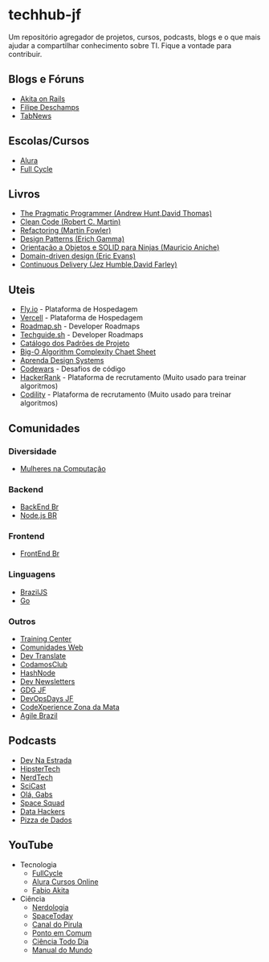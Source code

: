 
# techhub-jf
Um repositório agregador de projetos, cursos, podcasts, blogs e o que mais ajudar a compartilhar conhecimento sobre TI.
Fique a vontade para contribuir. 

## Blogs e Fóruns

- [Akita on Rails](http://www.akitaonrails.com/)
- [Filipe Deschamps](https://www.filipedeschamps.com.br/)
- [TabNews](https://www.tabnews.com.br/)

## Escolas/Cursos
- [Alura](https://www.alura.com.br/)
- [Full Cycle](https://fullcycle.com.br/)

## Livros
- [The Pragmatic Programmer (Andrew Hunt,David Thomas)](https://www.google.com.br/books/edition/O_Programador_Pragm%C3%A1tico_De_Aprendiz_a/djG552fTNb8C?hl=pt-BR&gbpv=0)
- [Clean Code (Robert C. Martin)](https://www.google.com.br/books/edition/_/hjEFCAAAQBAJ?hl=pt-BR)
- [Refactoring (Martin Fowler)](https://www.google.com.br/books/edition/Refactoring/2H1_DwAAQBAJ?hl=pt-BR&gbpv=0)
- [Design Patterns (Erich Gamma)](https://www.google.com.br/books/edition/Padr%C3%B5es_de_Projetos_Solu%C3%A7%C3%B5es_Reutiliz/U91CYCqTCgkC?hl=pt-BR&gbpv=0)
- [Orientação a Objetos e SOLID para Ninjas (Mauricio Aniche)](https://www.google.com.br/books/edition/Orienta%C3%A7%C3%A3o_a_Objetos_e_SOLID_para_Ninj/RWiCCwAAQBAJ?hl=pt-BR&gbpv=0)
- [Domain-driven design (Eric Evans)](https://www.google.com.br/books/edition/_/EEb1zwEACAAJ?hl=pt-BR&sa=X&ved=2ahUKEwjlgqb--9mCAxVWupUCHdxVCaUQre8FegQIKRAm)
- [Continuous Delivery (Jez Humble,David Farley)](https://www.google.com.br/books/edition/Entrega_Cont%C3%ADnua/CB04AgAAQBAJ?hl=pt-BR&gbpv=0)

## Uteis
- [Fly.io](https://fly.io/) - Plataforma de Hospedagem
- [Vercell](https://vercel.com/) - Plataforma de Hospedagem
- [Roadmap.sh](https://roadmap.sh/) - Developer Roadmaps
- [Techguide.sh](https://techguide.sh/) - Developer Roadmaps
- [Catálogo dos Padrões de Projeto](https://refactoring.guru/pt-br/design-patterns/catalog)
- [Big-O Algorithm Complexity Chaet Sheet](https://www.bigocheatsheet.com/)
- [Aprenda Design Systems](https://github.com/donnemartin/system-design-primer)
- [Codewars](https://www.codewars.com/) - Desafios de código
- [HackerRank](https://www.hackerrank.com/dashboard) - Plataforma de recrutamento (Muito usado para treinar algoritmos)
- [Codility](https://www.codility.com/) - Plataforma de recrutamento (Muito usado para treinar algoritmos)

## Comunidades

### Diversidade
- [Mulheres na Computação](https://mulheresnacomputacao.com/)

### Backend
- [BackEnd Br](https://github.com/backend-br)
- [Node.js BR](https://nodebr.org)

### Frontend
- [FrontEnd Br](https://github.com/frontendbr)

### Linguagens
- [BrazilJS](https://braziljs.org/)
- [Go](https://gophers.slack.com)

### Outros
- [Training Center](https://github.com/training-center)
- [Comunidades Web](https://github.com/brasil-php/comunidades)
- [Dev Translate](https://github.com/devtranslate)
- [CodamosClub](https://www.codamos.club/)
- [HashNode](https://hashnode.com/)
- [Dev Newsletters](https://devnewsletters.github.io/)
- [GDG JF](https://gdg.community.dev/gdg-juiz-de-fora/)
- [DevOpsDays JF](https://devopsdays.org/juiz-de-fora)
- [CodeXperience Zona da Mata](https://codexperience.com.br/)
- [Agile Brazil](http://agilebrazil.com/)

## Podcasts

- [Dev Na Estrada](https://devnaestrada.com.br/)
- [HipsterTech](https://hipsters.tech/)
- [NerdTech](https://www.alura.com.br/podcast-nerdtech)
- [SciCast](http://www.deviante.com.br/podcasts/scicast/)
- [Olá, Gabs](https://www.gabsferreira.com.br/podcast)
- [Space Squad](https://open.spotify.com/show/5TvGqomzjc81obDK7iNiTu)
- [Data Hackers](https://open.spotify.com/show/1oMIHOXsrLFENAeM743g93?si=366c3575cbe34132)
- [Pizza de Dados](https://open.spotify.com/episode/1pzCoT2jpZBxZY7lU1TC3Z?si=55a225e3d241404e)

## YouTube

- Tecnologia
  - [FullCycle](https://www.youtube.com/@FullCycle)
  - [Alura Cursos Online](https://www.youtube.com/user/aluracursosonline/videos)
  - [Fabio Akita](https://www.youtube.com/channel/UCib793mnUOhWymCh2VJKplQ)
- Ciência
  - [Nerdologia](https://www.youtube.com/channel/UClu474HMt895mVxZdlIHXEA)
  - [SpaceToday](https://www.youtube.com/channel/UC_Fk7hHbl7vv_7K8tYqJd5A)
  - [Canal do Pirula](https://www.youtube.com/user/Pirulla25)
  - [Ponto em Comum](https://www.youtube.com/channel/UCGo3vjM2Ll3XujL-zYT5SMg)
  - [Ciência Todo Dia](https://www.youtube.com/user/CienciaTodoDia)
  - [Manual do Mundo](https://www.youtube.com/user/iberethenorio)
